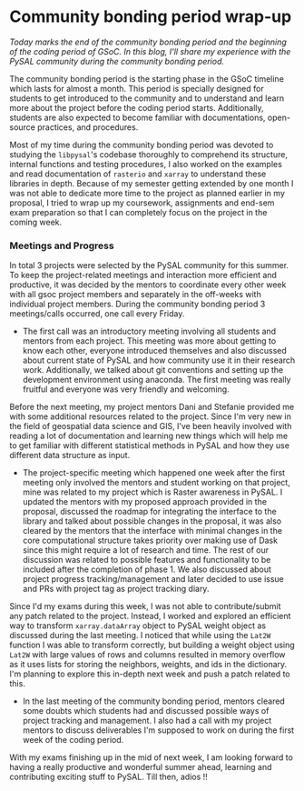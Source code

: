 # Community bonding period wrap-up


_Today marks the end of the community bonding period and the beginning of the coding period of GSoC. In this blog, I'll share my experience with the PySAL community during the community bonding period._

The community bonding period is the starting phase in the GSoC timeline which lasts for almost a month. This period is specially designed for students to get introduced to the community and to understand and learn more about the project before the coding period starts. Additionally, students are also expected to become familiar with documentations, open-source practices, and procedures.

Most of my time during the community bonding period was devoted to studying the `libpysal`'s codebase thoroughly to comprehend its structure, internal functions and testing procedures, I also worked on the examples and read documentation of `rasterio` and `xarray` to understand these libraries in depth. Because of my semester getting extended by one month I was not able to dedicate more time to the project as planned earlier in my proposal, I tried to wrap up my coursework, assignments and end-sem exam preparation so that I can completely focus on the project in the coming week.

### Meetings and Progress

In total 3 projects were selected by the PySAL community for this summer. To keep the project-related meetings and interaction more efficient and productive, it was decided by the mentors to coordinate every other week with all gsoc project members and separately in the off-weeks with individual project members. During the community bonding period 3 meetings/calls occurred, one call every Friday.

- The first call was an introductory meeting involving all students and mentors from each project. This meeting was more about getting to know each other, everyone introduced themselves and also discussed about current state of PySAL and how community use it in their research work. Additionally, we talked about git conventions and setting up the development environment using anaconda. The first meeting was really fruitful and everyone was very friendly and welcoming.

Before the next meeting, my project mentors Dani and Stefanie provided me with some additional resources related to the project. Since I'm very new in the field of geospatial data science and GIS, I’ve been heavily involved with reading a lot of documentation and learning new things which will help me to get familiar with different statistical methods in PySAL and how they use different data structure as input.

- The project-specific meeting which happened one week after the first meeting only involved the mentors and student working on that project, mine was related to my project which is Raster awareness in PySAL. I updated the mentors with my proposed approach provided in the proposal, discussed the roadmap for integrating the interface to the library and talked about possible changes in the proposal, it was also cleared by the mentors that the interface with minimal changes in the core computational structure takes priority over making use of Dask since this might require a lot of research and time. The rest of our discussion was related to possible features and functionality to be included after the completion of phase 1. We also discussed about project progress tracking/management and later decided to use issue and PRs with project tag as project tracking diary.

Since I'd my exams during this week, I was not able to contribute/submit any patch related to the project. Instead, I worked and explored an efficient way to transform `xarray.dataArray` object to PySAL weight object as discussed during the last meeting. I noticed that while using the `Lat2W` function I was able to transform correctly, but building a weight object using `Lat2W` with large values of rows and columns resulted in memory overflow as it uses lists for storing the neighbors, weights, and ids in the dictionary. I'm planning to explore this in-depth next week and push a patch related to this.

- In the last meeting of the community bonding period, mentors cleared some doubts which students had and discussed possible ways of project tracking and management. I also had a call with my project mentors to discuss deliverables I'm supposed to work on during the first week of the coding period.

With my exams finishing up in the mid of next week, I am looking forward to having a really productive and wonderful summer ahead, learning and contributing exciting stuff to PySAL. Till then, adios !!

